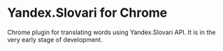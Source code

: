 Yandex.Slovari for Chrome
=========================

Chrome plugin for translating words using Yandex.Slovari API.
It is in the very early stage of development. 
